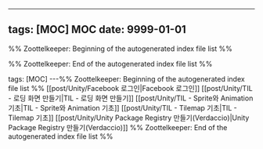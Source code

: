 ---

## tags: [MOC] MOC date: 9999-01-01



%% Zoottelkeeper: Beginning of the autogenerated index file list %%

%% Zoottelkeeper: End of the autogenerated index file list %%


tags: [MOC]
---%% Zoottelkeeper: Beginning of the autogenerated index file list  %%
 [[post/Unity/Facebook 로그인|Facebook 로그인]]
 [[post/Unity/TIL - 로딩 화면 만들기|TIL - 로딩 화면 만들기]]
 [[post/Unity/TIL - Sprite와 Animation 기초|TIL - Sprite와 Animation 기초]]
 [[post/Unity/TIL - Tilemap 기초|TIL - Tilemap 기초]]
 [[post/Unity/Unity Package Registry 만들기(Verdaccio)|Unity Package Registry 만들기(Verdaccio)]]
%% Zoottelkeeper: End of the autogenerated index file list  %%
